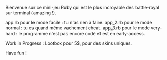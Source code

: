 Bienvenue sur ce mini-jeu Ruby qui est le plus incroyable des battle-royal sur terminal (amazing !).

app.rb pour le mode facile : tu n'as rien à faire.
app_2.rb pour le mode normal : tu es quand même vachement cheat.
app_3.rb pour le mode very-hard : le programme n'est pas encore codé et est en early-access. 

Work in Progress : Lootbox pour 5$, pour des skins uniques.

Have fun ! 